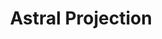 ---
title: "Astral Projection"
index: "astral-projection"
permalink: /spells/astral-projection/
tags:
  - Spell
  - 9th Level
  - Necromancy
available_for:
  - Cleric
  - Warlock
  - Wizard
level: "9th Level"
school: "Necromancy"
range: "10 ft"
comp:
  - V
  - S
  - M
material: "for each creature you affect with this spell, you must provide one jacinth worth at least 1,000gp and one ornately carved bar of silver worth at least 100gp, all of which the spell consumes."
duration: "Special"
cast_time: "1 Hour"
description: |
  You and up to eight willing creatures within range project your astral bodies into the Astral Plane (the spell fails and the casting is wasted if you are already on that plane). The material body you leave behind is unconscious and in a state of suspended animation; it doesn't need food or air and doesn't age.

  Your astral body resembles your mortal form in almost every way, replicating your game statistics and possessions. The principal difference is the addition of a silvery cord that extends from between your shoulder blades and trails behind you, fading to invisibility after 1 foot. This cord is your tether to your material body. As long as the tether remains intact, you can find your way home. If the cord is cut--something that can happen only when an effect specifically states that it does--your soul and body are separated, killing you instantly.

  Your astral form can freely travel through the Astral Plane and can pass through portals there leading to any other plane. If you enter a new plane or return to the plane you were on when casting this spell, your body and possessions are transported along the silver cord, allowing you to re-enter your body as you enter the new plane. Your astral form is a separate incarnation. Any damage or other effects that apply to it have no effect on your physical body, nor do they persist when you return to it.

  The spell ends for you and your companions when you use your action to dismiss it. When the spell ends, the affected creature returns to its physical body, and it awakens.

  The spell might also end early for you or one of your companions. A successful dispel magic spell used against an astral or physical body ends the spell for that creature. If a creature's original body or its astral form drops to 0 hit points, the spell ends for that creature. If the spell ends and the silver cord is intact, the cord pulls the creature's astral form back to its body, ending its state of suspended animation.

  If you are returned to your body prematurely, your companions remain in their astral forms and must find their own way back to their bodies, usually by dropping to 0 hit points.
excerpt: "You and up to eight willing creatures within range project your astral bodies into the Astral Plane (the spell fails and the casting is wasted if you are already on that plane)."
source: "Basic Rules"
---
